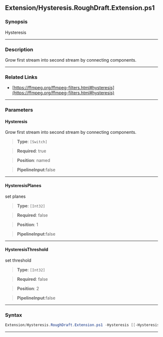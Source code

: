 
Extension/Hysteresis.RoughDraft.Extension.ps1
---------------------------------------------
### Synopsis
Hysteresis

---
### Description

Grow first stream into second stream by connecting components.

---
### Related Links
* [https://ffmpeg.org/ffmpeg-filters.html#hysteresis](https://ffmpeg.org/ffmpeg-filters.html#hysteresis)



---
### Parameters
#### **Hysteresis**

Grow first stream into second stream by connecting components.



> **Type**: ```[Switch]```

> **Required**: true

> **Position**: named

> **PipelineInput**:false



---
#### **HysteresisPlanes**

set planes



> **Type**: ```[Int32]```

> **Required**: false

> **Position**: 1

> **PipelineInput**:false



---
#### **HysteresisThreshold**

set threshold



> **Type**: ```[Int32]```

> **Required**: false

> **Position**: 2

> **PipelineInput**:false



---
### Syntax
```PowerShell
Extension/Hysteresis.RoughDraft.Extension.ps1 -Hysteresis [[-HysteresisPlanes] <Int32>] [[-HysteresisThreshold] <Int32>] [<CommonParameters>]
```
---



